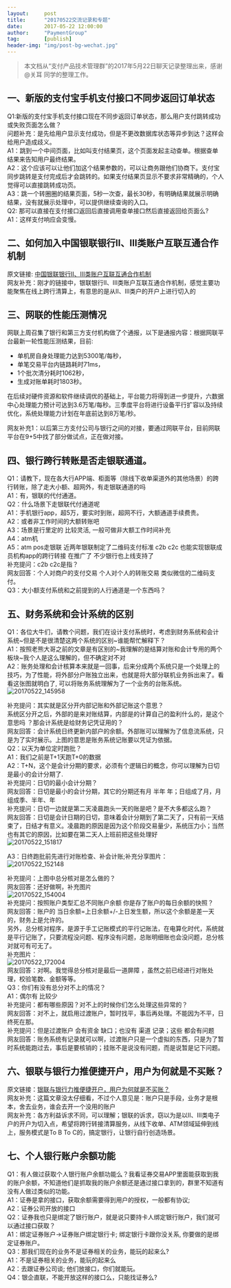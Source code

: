 ```yaml
---                             
layout:     post                             
title:      "20170522交流记录和专题"                               
date:       2017-05-22 12:00:00                               
author:     "PaymentGroup"                
tag:		[publish]   
header-img: "img/post-bg-wechat.jpg"                               
---                   
```


> 本文档从“支付产品技术管理群”的2017年5月22日聊天记录整理出来，感谢@关耳 同学的整理工作。 

## 一、新版的支付宝手机支付接口不同步返回订单状态  
Q1:新版的支付宝手机支付接口现在不同步返回订单状态，那么用户支付跳转成功或失败页面怎么做？  
问题补充：是先给用户显示支付成功，但是不更改数据库状态等异步到达？这样会给用户造成歧义。  
A1：跳到一个中间页面，比如叫支付结果页，这个页面发起主动查单。根据查单结果来告知用户最终结果。  
A2：这个应该可以让他们加这个结果参数的，可以让商务跟他们协商下。支付宝同步跳转是支付完成后才会跳转的。如果支付结果页显示不要求非常精确的，个人觉得可以直接跳转成功页。  
A3：跳一个转圈圈的结果页面，5秒一次查，最长30秒，有明确结果就展示明确结果，没有就展示处理中，可以提供继续查询的入口。  
Q2: 那可以直接在支付接口返回后直接调用查单接口然后直接返回给页面么?  
A1：这样支付响应会变慢。  
  
## 二、如何加入中国银联银行Ⅱ、Ⅲ类账户互联互通合作机制  
原文链接: [中国银联银行Ⅱ、Ⅲ类账户互联互通合作机制](http://mp.weixin.qq.com/s/ZxfcjYB-oqO2cQDsbKlaOg)  
网友补充：刚才的链接中，银联银行Ⅱ、Ⅲ类账户互联互通合作机制，感觉主要功能聚焦在线上跨行清算上，有意思的是从II、III类户的开户上进行切入的  
  
## 三、网联的性能压测情况  
网联上周召集了银行和第三方支付机构做了个通报，以下是通报内容：根据网联平台最新一轮性能压测结果，目前:   
- 单机房自身处理能力达到5300笔/每秒，  
- 单笔交易平台内链路耗时71ms，  
- 1个批次清分耗时1062秒，  
- 生成对账单耗时1803秒。

在后续对硬件资源和软件继续调优的基础上，平台能力将得到进一步提升，六数据中心处理能力预计可达到3.6万笔/每秒。三季度平台将进行设备平行扩容以及持续优化，系统处理能力计划在年底前达到8万笔/秒。  

网友补充1：以后第三方支付公司与银行之间的对接，要通过网联平台，目前网联平台在9+5中找了部分做试点，正在做对接。  
  
## 四、银行跨行转账是否走银联通道。  
Q1：请教下，现在各大行APP端、柜面等（除线下收单渠道外的其他场景）的跨行转账，除了走大小额、超网外，有走银联通道的吗  
A1：有，银联的代付通道。  
Q2：什么场景下走银联代付通道呢  
A1：手机银行app，超5万，要实时到账，超网不行，大额通道手续费贵。  
A2：或者非工作时间的大额转账吧  
A3：场景是行里定的 比较灵活, 一般可做非大额工作时间补充  
A4：atm机  
A5：atm pos走银联  近两年银联制定了二维码支付标准 c2b c2c 也能实现银联成员机构app的跨行转接 在推广了 不少银行也上线支持了  
补充提问：c2b c2c是指？  
网友回答：个人对商户的支付交易 个人对个人的转账交易 类似微信的二维码支付。  
Q3：大小额支付系统和之前提到的人行通道是一个东西吗？  
  
## 五、财务系统和会计系统的区别  
Q1：各位大牛们，请教个问题，我们在设计支付系统时，考虑到财务系统和会计系统~但是不是很清楚这两个系统的区别~谁能帮忙解释下？  
A1：按照老熊大哥之前的文章是有区别的~我理解的是结算对账和会计专用的两个板块~我个人是这么理解的，但不确定对不对  
A2：账务处理和会计核算本来就是一回事，后来分成两个系统只是一个处理上的技巧，为了性能，将外部分户账独立出来，也就是将大部分联机业务拆出来了。看看这张图就明白了, 可以将账务系统理解为了一个业务的台账系统。  
 ![20170522_145958](http://wechat.lixf.cn/img/20170522_145958.png)  
  
补充提问：其实就是区分开内部记账和外部记账这个意思？  
系统区分开之后，外部的是来对账结算，内部是的计算自己的盈利什么的，是这个意思吗 ？那会计系统是给财务记凭证用的？  
网友回答：会计系统日终更新内部户的余额。外部账可以理解为了信息流系统，只是为了实时展示。上图的意思是账务系统记账要以凭证为依据。  
Q2：以天为单位定时跑批？  
A1：我们之前是T+1天跑T+0的数据  
A2：T+N，这个是会计分期的要求，必须有个逻辑日的概念，你可以理解为日切是最小的会计分期了.  
补充提问：日切的最小会计分期？  
网友回答：日切是最小的会计分期，其它的分期还有月 半年 年；日组成了月，月组成季、半年、年  
补充提问：日切一边就是第二天凌晨跑头一天的账是吧？是不大多都这么跑？  
网友回答：日切是会计日期的日切，意味着会计分期到了第二天了，只有前一天结束了，日结才有意义。凌晨跑的原因是因为这个阶段交易量少，系统压力小；当然也有其它的原因，比如要在第二天人上班前把这些处理好  
 ![20170522_151817](http://wechat.lixf.cn/img/20170522_151817.png)  
   
A3：日终跑批前先进行对账检查、补会计账;补充分享图片：  
 ![20170522_152148](http://wechat.lixf.cn/img/20170522_152148.png)  
   
补充提问：上图中总分核对是怎么做的？  
网友回答：还好做啊，补充图片  
  ![20170522_154004](http://wechat.lixf.cn/img/20170522_154004.png)  
补充提问：按照账户类型汇总不同账户余额  你是存了账户的每日余额的快照？  
网友回答：账户的   当日余额=上日余额+/-上日发生额，所以这个余额是差一天的，财务上是允许的。  
另外，总分核对程序，是源于手工记账模式的平行记账法，在电算化时代，系统就是平行记账了，只要流程没问题、程序没有问题，总账明细账也会没问题，总分核对就可有可无了。  
补充图片：  
   ![20170522_172004](http://wechat.lixf.cn/img/20170522_172004.png)  
网友回答：对啊。我觉得总分核对是最后一道屏障 ，虽然之前已经进行对账处理，校验笔数、金额等等。  
Q3：你们有没有总分对不上的情况？  
A1：偶尔有 比较少  
补充提问：都有哪些原因？对不上的时候你们怎么处理这些异常的？  
网友回答：对不上，就启用过渡账户，暂时找平，事后再处理。不能因为不平，日终死在那。  
补充提问：但是过渡账户 会有资金 缺口；也没有 渠道 记录；这些 都会有问题  
网友回答：账务系统有记录就可以啊，过渡账户只是一个虚拟的东西，只是为了暂时系统能跑过去，事后是要核销的；挂账不是说没有问题，而是说暂是记下问题。  
  
## 六、银联与银行力推便捷开户，用户为何就是不买账？  
原文链接：[银联与银行力推便捷开户，用户为何就是不买账？](http://mp.weixin.qq.com/s?__biz=MjM5NTMyNzcyOQ%3D%3D&mid=2653421239&idx=1&sn=9264e19af86ec3d6cd8aa5b0f355f397&scene=45#wechat_redirect)  
网友补充：这篇文章没太仔细看，不过个人意见是：账户只是手段，业务才是根本，舍去业务，谁会去开一个没用的账户  
网友补充：各方利益诉求不同，可以理解；银联的诉求，窃以为是以II、III类电子户的开户为切入点，希望将跨行转接清算服务，从线下收单、ATM领域延伸到线上，服务模式是To B To C的，搞定银行，让银行自行创造场景。  
  
## 七、个人银行账户余额功能  
Q1：有人做过获取个人银行账户余额功能么？我看证券交易APP里面能获取到我的账户余额，不知道他们是抓取我的账户余额还是通过接口拿到的，群里不知道有没有人做过类似的功能。  
A1：证券是拿的接口，获取余额需要得到用户的授权，一般都有协议;  
A2：证券公司开放的接口  
Q2：证券我也只是绑定了银行账户，就是说只要持卡人绑定银行账户，我们就可以通过接口获取？  
A1：绑定证券账户->证券账户绑定银行卡; 绑定银行卡跟你没关系, 你要做的是绑定证券账户。  
Q3：那我们现在的业务不是证券相关的业务，能玩的起来么?  
A1：不是证券相关的业务，能玩的起来么  
A2：去跟证券公司谈; 他们放接口，你们就能玩。  
Q4：银企直联，不能开放这样的接口么，只能找证券么?  
  
  
